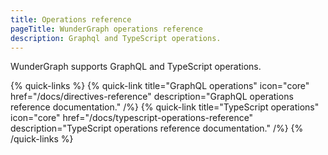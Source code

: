 ```yaml
---
title: Operations reference
pageTitle: WunderGraph operations reference
description: Graphql and TypeScript operations.
---
```


WunderGraph supports GraphQL and TypeScript operations.

{% quick-links %}
{% quick-link title="GraphQL operations" icon="core" href="/docs/directives-reference" description="GraphQL operations reference documentation." /%}
{% quick-link title="TypeScript operations" icon="core" href="/docs/typescript-operations-reference" description="TypeScript operations reference documentation." /%}
{% /quick-links %}
